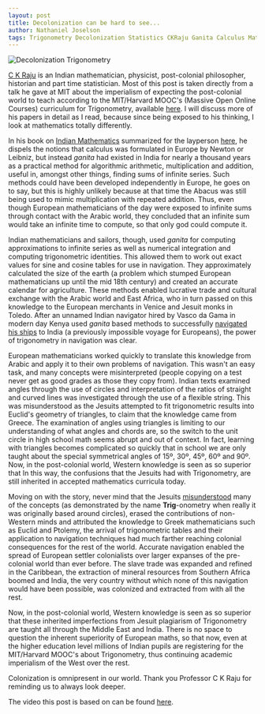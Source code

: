 ```yaml
---
layout: post
title: Decolonization can be hard to see...
author: Nathaniel Joselson
tags: Trigonometry Decolonization Statistics CKRaju Ganita Calculus Mathematics Colonization
---
```


![Decolonization Trigonometry](https://raw.githubusercontent.com/Njoselson/Njoselson.github.io/master/images/trig3.JPG)

[C K Raju](http://ckraju.net/) is an Indian mathematician, physicist, post-colonial philosopher, historian and part time statistician.
Most of this post is taken directly from a talk he gave at MIT about the imperialism of expecting the post-colonial world to teach according to the MIT/Harvard MOOC's (Massive Open Online Courses) curriculum for Trigonometry, available [here](http://ckraju.net/papers/presentations/MIT.pdf).
I will discuss more of his papers in detail as I read, because since being exposed to his thinking, I look at mathematics totally differently.

In his book on [Indian Mathematics](http://ckraju.net/IndianCalculus/index.htm) summarized for the layperson [here](http://ckraju.net/IndianCalculus/book_details.htm#Part%20II), he dispels the notions that calculus was formulated in Europe by Newton or Leibniz, but instead *ganita* had existed in India for nearly a thousand years as a practical method for algorithmic arithmetic, multiplication and addition, useful in, amongst other things, finding sums of infinite series.
Such methods could have been developed independently in Europe, he goes on to say, but this is highly unlikely because at that time the Abacus was still being used to mimic multiplication with repeated addition.
Thus, even though European mathematicians of the day were exposed to infinite sums through contact with the Arabic world, they concluded that an infinite sum would take an infinite time to compute, so that only god could compute it.

Indian mathematicians and sailors, though, used *ganita* for computing approximations to infinite series as well as numerical integration and computing trigonometric identities.
This allowed them to work out exact values for sine and cosine tables for use in navigation.
They approximately calculated the size of the earth (a problem which stumped European mathematicians up until the mid 18th century) and created an accurate calendar for agriculture.
These methods enabled lucrative trade and cultural exchange with the Arabic world and East Africa, who in turn passed on this knowledge to the European merchants in Venice and Jesuit monks in Toledo.
After an unnamed Indian navigator hired by Vasco da Gama in modern day Kenya used *ganita* based methods to successfully [navigated his ships](http://nationalgeographic.org/thisday/may20/da-gama-discovers-sea-route-india/) to India (a previously impossible voyage for Europeans), the power of trigonometry in navigation was clear.

European mathematicians worked quickly to translate this knowledge from Arabic and apply it to their own problems of navigation. 
This wasn't an easy task, and many concepts were misinterpreted (people copying on a test never get as good grades as those they copy from).
Indian texts examined angles through the use of circles and interpretation of the ratios of straight and curved lines was investigated through the use of a flexible string.
This was misunderstood as the Jesuits attempted to fit trigonometric results into Euclid's geometry of triangles, to claim that the knowledge came from Greece.
The examination of angles using triangles is limiting to our understanding of what angles and chords are, so the switch to the unit circle in high school math seems abrupt and out of context.
In fact, learning with triangles becomes complicated so quickly that in school we are only taught about the special symmetrical angles of 15º, 30º, 45º, 60º and 90º.
Now, in the post-colonial world, Western knowledge is seen as so superior that 
In this way, the confusions that the Jesuits had with Trigonometry, are still inherited in accepted mathematics curricula today. 

Moving on with the story, never mind that the Jesuits [misunderstood](http://www.ghadar.in/gjh_html/?q=content/decolonising-math-and-science-education) many of the concepts (as demonstrated by the name **Trig**-onometry when really it was originally based around circles), erased the contributions of non-Western minds and attributed the knowledge to Greek mathematicians such as Euclid and Ptolemy, the arrival of trigonometric tables and their application to navigation techniques had much farther reaching colonial consequences for the rest of the world.
Accurate navigation enabled the spread of European settler colonialists over larger expanses of the pre-colonial world than ever before.
The slave trade was expanded and refined in the Caribbean, the extraction of mineral resources from Southern Africa boomed and India, the very country without which none of this navigation would have been possible, was colonized and extracted from with all the rest.

Now, in the post-colonial world, Western knowledge is seen as so superior that these inherited imperfections from Jesuit plagiarism of Trigonometry are taught all through the Middle East and India. 
There is no space to question the inherent superiority of European maths, so that now, even at the higher education level millions of Indian pupils are registering for the MIT/Harvard MOOC's about Trigonometry, thus continuing academic imperialism of the West over the rest.

Colonization is omnipresent in our world. 
Thank you Professor C K Raju for reminding us to always look deeper.

The video this post is based on can be found [here](https://www.youtube.com/watch?v=IaodCGDjqzs).

